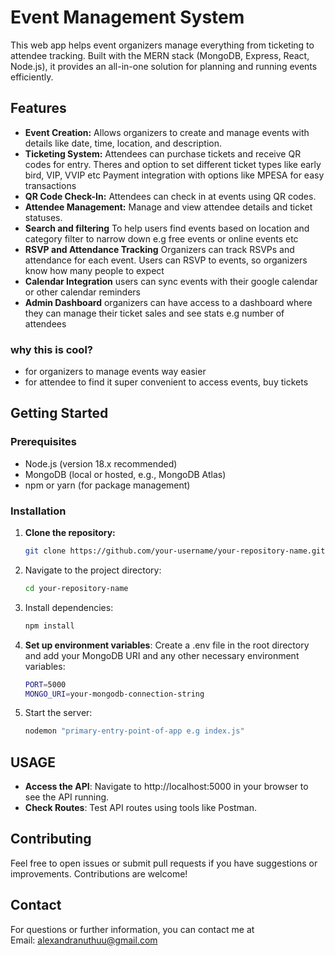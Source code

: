 # Event Management System

This web app helps event organizers manage everything from ticketing to attendee tracking. Built with the MERN stack (MongoDB, Express, React, Node.js), it provides an all-in-one solution for planning and running events efficiently.

## Features

- **Event Creation:** Allows organizers to create and manage events with details like date, time, location, and description.
- **Ticketing System:** 
Attendees can purchase tickets and receive QR codes for entry.
Theres and option to set different ticket types like early bird, VIP, VVIP etc
Payment integration with options like MPESA for easy transactions
- **QR Code Check-In:** Attendees can check in at events using QR codes.
- **Attendee Management:** Manage and view attendee details and ticket statuses.
- **Search and filtering**
To help users find events based on location and category
filter to narrow down e.g free events or online events etc
- **RSVP and Attendance Tracking**
Organizers can track RSVPs and attendance for each event.
Users can RSVP to events, so organizers know how many people to expect
- **Calendar Integration**
users can sync events with their google calendar or other calendar reminders
- **Admin Dashboard**
organizers can have access to a dashboard where they can manage their ticket sales and see stats e.g number of attendees

### why this is cool? 
- for organizers to manage events way easier
- for attendee to find it super convenient to access events, buy tickets

## Getting Started

### Prerequisites

- Node.js (version 18.x recommended)
- MongoDB (local or hosted, e.g., MongoDB Atlas)
- npm or yarn (for package management)

### Installation

1. **Clone the repository:**
   ```bash
   git clone https://github.com/your-username/your-repository-name.git
    ```
2. Navigate to the project directory:
    ```bash
    cd your-repository-name
    ```
3. Install dependencies:
    ```bash
    npm install
    ```
4. **Set up environment variables**: Create a .env file in the root directory and add your MongoDB URI and any other necessary environment variables:
    ```bash
    PORT=5000
    MONGO_URI=your-mongodb-connection-string
    ```
5. Start the server:
    ```bash
    nodemon "primary-entry-point-of-app e.g index.js"
    ```
   
## USAGE
- **Access the API**: Navigate to http://localhost:5000 in your browser to see the API running.
- **Check Routes**: Test API routes using tools like Postman.

## Contributing
Feel free to open issues or submit pull requests if you have suggestions or improvements. Contributions are welcome!

## Contact
For questions or further information, you can contact me at  
Email: <a href="alexandranuthuu@gmail.com">alexandranuthuu@gmail.com</a>


